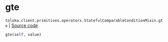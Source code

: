 # gte
`toloka.client.primitives.operators.StatefulComparableConditionMixin.gte` | [Source code](https://github.com/Toloka/toloka-kit/blob/v1.1.4/src/client/primitives/operators.py#L194)

```python
gte(self, value)
```

